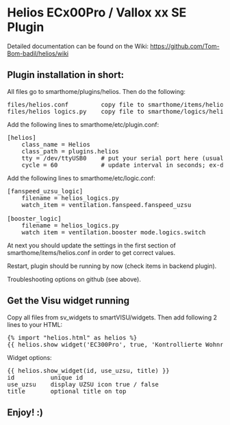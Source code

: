 # Helios ECx00Pro / Vallox xx SE Plugin

Detailed documentation can be found on the Wiki:
https://github.com/Tom-Bom-badil/helios/wiki


Plugin installation in short:
-----------------------------

All files go to smarthome/plugins/helios. Then do the following:

<pre>
files/helios.conf         copy file to smarthome/items/helios.conf
files/helios_logics.py    copy file to smarthome/logics/helios.conf
</pre>

Add the following lines to smarthome/etc/plugin.conf:

<pre>
[helios]
    class_name = Helios
    class_path = plugins.helios
    tty = /dev/ttyUSB0    # put your serial port here (usually /dev/ttyUSB0 or /dev/ttyAMA0)
    cycle = 60            # update interval in seconds; ex-default: 300
</pre>

Add the following lines to smarthome/etc/logic.conf:

<pre>
[fanspeed_uzsu_logic]
    filename = helios_logics.py
    watch_item = ventilation.fanspeed.fanspeed_uzsu

[booster_logic]
    filename = helios_logics.py 
    watch_item = ventilation.booster_mode.logics.switch 
</pre>

At next you should update the settings in the first section of smarthome/items/helios.conf in order to get correct values.

Restart, plugin should be running by now (check items in backend plugin).

Troubleshooting options on github (see above).

Get the Visu widget running
---------------------------
Copy all files from sv_widgets to smartVISU/widgets. Then add following 2 lines to your HTML:

<pre>
{% import "helios.html" as helios %}
{{ helios.show_widget('EC300Pro', true, 'Kontrollierte Wohnraumlüftung') }}
</pre>

Widget options:
<pre>
{{ helios.show_widget(id, use_uzsu, title) }}
id          unique id
use_uzsu    display UZSU icon true / false
title       optional title on top
</pre>

Enjoy! :)
---------
